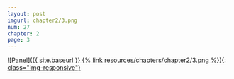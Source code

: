 ```yaml
---
layout: post
imgurl: chapter2/3.png
num: 27
chapter: 2
page: 3
---
```


[![Panel]({{ site.baseurl }} {% link resources/chapters/chapter2/3.png %}){: class="img-responsive"}]({{page.previous.url}}#panel)